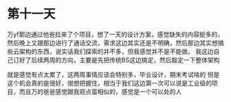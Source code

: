 # 第十一天

万yf那边通过他爸拉来了个项目，想了一天的设计方案，感觉缺失的内容挺多的，然后晚上又跟那边进行了通话交流，需求这边其实还是不明确，然后那边其实想搞些云架构的东西，说实话我们探索的并不多，但我感觉并不是不能做。
我这边自己订好了后续两周的方向，主要是先把传统BS这边搞定，然后敲定一下整体架构

就是感觉有点太累了，这两周事情应该会特别多，毕业设计，期末考试啥的
但是这个机会真的是很好，很想把握住，相当于我们这边第一次可以说是工业级的项目，而且万的爸爸感觉跟我观点蛮相似的，感觉是一个可以处的人
